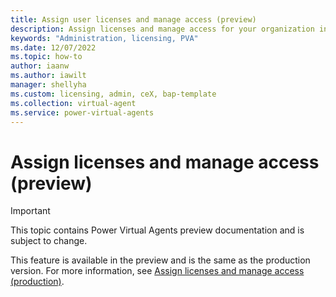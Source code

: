 ```yaml
---
title: Assign user licenses and manage access (preview)
description: Assign licenses and manage access for your organization in Power Virtual Agents preview.
keywords: "Administration, licensing, PVA"
ms.date: 12/07/2022
ms.topic: how-to
author: iaanw
ms.author: iawilt
manager: shellyha
ms.custom: licensing, admin, ceX, bap-template
ms.collection: virtual-agent
ms.service: power-virtual-agents
---
```


# Assign licenses and manage access (preview)

> [!IMPORTANT]
> This topic contains Power Virtual Agents preview documentation and is subject to change.

This feature is available in the preview and is the same as the production version. For more information, see [Assign licenses and manage access (production)](../requirements-licensing.md).
